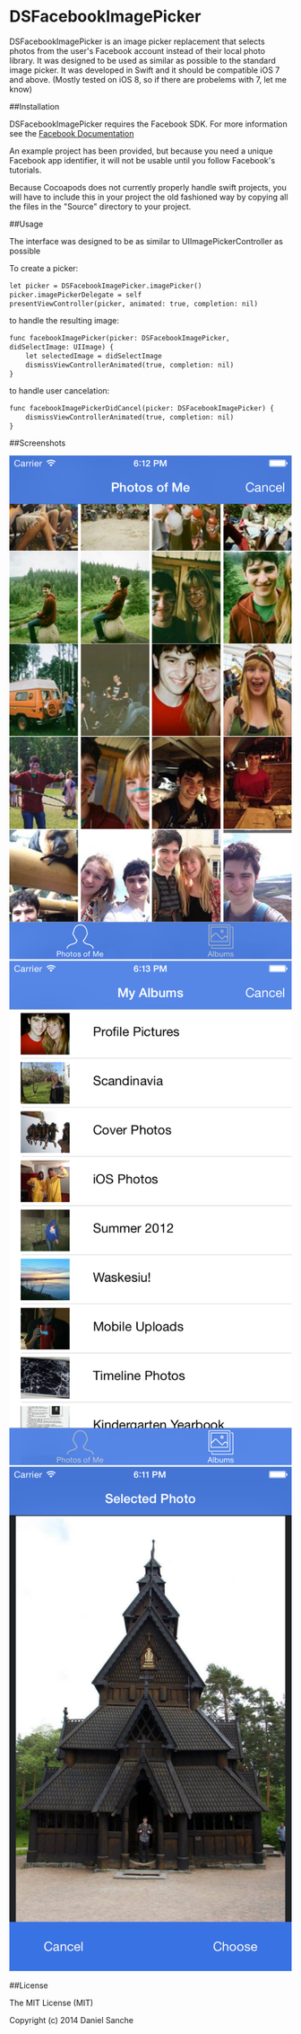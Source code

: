 DSFacebookImagePicker
=====================

DSFacebookImagePicker is an image picker replacement that selects photos from the user's Facebook account instead of their local photo library. It was designed to be used as similar as possible to the standard image picker. It was developed in Swift and it should be compatible iOS 7 and above. (Mostly tested on iOS 8, so if there are probelems with 7, let me know)
 

##Installation

DSFacebookImagePicker requires the Facebook SDK. For more information see the [Facebook Documentation](https://developers.facebook.com/docs/ios/getting-started)

An example project has been provided, but because you need a unique Facebook app identifier, it will not be usable until you follow Facebook's tutorials.

Because Cocoapods does not currently properly handle swift projects, you will have to include this in your project the old fashioned way by copying all the files in the "Source" directory to your project.



##Usage

The interface was designed to be as similar to UIImagePickerController as possible

To create a picker:

```
let picker = DSFacebookImagePicker.imagePicker()
picker.imagePickerDelegate = self
presentViewController(picker, animated: true, completion: nil)
```

to handle the resulting image:

```
func facebookImagePicker(picker: DSFacebookImagePicker, didSelectImage: UIImage) {
    let selectedImage = didSelectImage
    dismissViewControllerAnimated(true, completion: nil)
}

```

to handle user cancelation:
```
func facebookImagePickerDidCancel(picker: DSFacebookImagePicker) {
    dismissViewControllerAnimated(true, completion: nil)
}
```

##Screenshots

![Image 1](images/screenshot1.png?raw=true)
![Image 2](images/screenshot2.png?raw=true)
![Image 3](images/screenshot3.png?raw=true)

##License

The MIT License (MIT)

Copyright (c) 2014 Daniel Sanche

